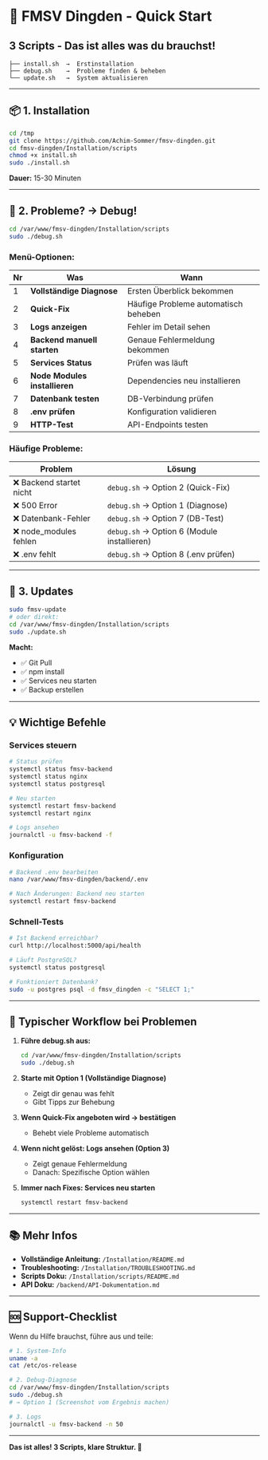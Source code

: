 # 🚀 FMSV Dingden - Quick Start

## 3 Scripts - Das ist alles was du brauchst!

```
├── install.sh  →  Erstinstallation
├── debug.sh    →  Probleme finden & beheben
└── update.sh   →  System aktualisieren
```

---

## 📦 1. Installation

```bash
cd /tmp
git clone https://github.com/Achim-Sommer/fmsv-dingden.git
cd fmsv-dingden/Installation/scripts
chmod +x install.sh
sudo ./install.sh
```

**Dauer:** 15-30 Minuten

---

## 🔧 2. Probleme? → Debug!

```bash
cd /var/www/fmsv-dingden/Installation/scripts
sudo ./debug.sh
```

### Menü-Optionen:

| Nr | Was | Wann |
|----|-----|------|
| 1 | **Vollständige Diagnose** | Ersten Überblick bekommen |
| 2 | **Quick-Fix** | Häufige Probleme automatisch beheben |
| 3 | **Logs anzeigen** | Fehler im Detail sehen |
| 4 | **Backend manuell starten** | Genaue Fehlermeldung bekommen |
| 5 | **Services Status** | Prüfen was läuft |
| 6 | **Node Modules installieren** | Dependencies neu installieren |
| 7 | **Datenbank testen** | DB-Verbindung prüfen |
| 8 | **.env prüfen** | Konfiguration validieren |
| 9 | **HTTP-Test** | API-Endpoints testen |

### Häufige Probleme:

| Problem | Lösung |
|---------|--------|
| ❌ Backend startet nicht | `debug.sh` → Option 2 (Quick-Fix) |
| ❌ 500 Error | `debug.sh` → Option 1 (Diagnose) |
| ❌ Datenbank-Fehler | `debug.sh` → Option 7 (DB-Test) |
| ❌ node_modules fehlen | `debug.sh` → Option 6 (Module installieren) |
| ❌ .env fehlt | `debug.sh` → Option 8 (.env prüfen) |

---

## 🔄 3. Updates

```bash
sudo fmsv-update
# oder direkt:
cd /var/www/fmsv-dingden/Installation/scripts
sudo ./update.sh
```

**Macht:**
- ✅ Git Pull
- ✅ npm install
- ✅ Services neu starten
- ✅ Backup erstellen

---

## 💡 Wichtige Befehle

### Services steuern
```bash
# Status prüfen
systemctl status fmsv-backend
systemctl status nginx
systemctl status postgresql

# Neu starten
systemctl restart fmsv-backend
systemctl restart nginx

# Logs ansehen
journalctl -u fmsv-backend -f
```

### Konfiguration
```bash
# Backend .env bearbeiten
nano /var/www/fmsv-dingden/backend/.env

# Nach Änderungen: Backend neu starten
systemctl restart fmsv-backend
```

### Schnell-Tests
```bash
# Ist Backend erreichbar?
curl http://localhost:5000/api/health

# Läuft PostgreSQL?
systemctl status postgresql

# Funktioniert Datenbank?
sudo -u postgres psql -d fmsv_dingden -c "SELECT 1;"
```

---

## 🎯 Typischer Workflow bei Problemen

1. **Führe debug.sh aus:**
   ```bash
   cd /var/www/fmsv-dingden/Installation/scripts
   sudo ./debug.sh
   ```

2. **Starte mit Option 1 (Vollständige Diagnose)**
   - Zeigt dir genau was fehlt
   - Gibt Tipps zur Behebung

3. **Wenn Quick-Fix angeboten wird → bestätigen**
   - Behebt viele Probleme automatisch

4. **Wenn nicht gelöst: Logs ansehen (Option 3)**
   - Zeigt genaue Fehlermeldung
   - Danach: Spezifische Option wählen

5. **Immer nach Fixes: Services neu starten**
   ```bash
   systemctl restart fmsv-backend
   ```

---

## 📚 Mehr Infos

- **Vollständige Anleitung:** `/Installation/README.md`
- **Troubleshooting:** `/Installation/TROUBLESHOOTING.md`
- **Scripts Doku:** `/Installation/scripts/README.md`
- **API Doku:** `/backend/API-Dokumentation.md`

---

## 🆘 Support-Checklist

Wenn du Hilfe brauchst, führe aus und teile:

```bash
# 1. System-Info
uname -a
cat /etc/os-release

# 2. Debug-Diagnose
cd /var/www/fmsv-dingden/Installation/scripts
sudo ./debug.sh
# → Option 1 (Screenshot vom Ergebnis machen)

# 3. Logs
journalctl -u fmsv-backend -n 50
```

---

**Das ist alles! 3 Scripts, klare Struktur. 🎉**
